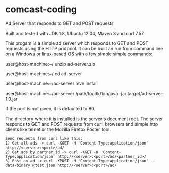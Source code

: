 # comcast-coding

Ad Server that responds to GET and POST requests

Built and tested with JDK 1.8, Ubuntu 12.04, Maven 3 and curl 7.57

This progam is a simple ad server which responds to GET and POST requests using the HTTP protocol. It can be built an run from command line on a Windows or linux-based OS with a few simple simple commands:

user@host-machine:~/ unzip ad-server.zip

user@host-machine:~/ cd ad-server

user@host-machine:~/ad-server mvn install

user@host-machine:~/ad-server /path/to/jdk/bin/java -jar target/ad-server-1.0.jar <port>

If the port is not given, it is defaulted to 80.

The directory where it is installed is the server's document root. The server responds to GET and POST requests from curl, browsers and simple http clients like telnet or the Mozilla Firefox Poster tool.

	Send requests from curl like this: 
	1) Get all ads -> curl -XGET -H 'Content-Type:application/json' http://<server>:<port>/ad/
	2) Get ads by partner_id -> curl -XGET -H 'Content-Type:application/json' http://<server>:<port>/ad/<partner_id>/
	3) Post an ad -> curl -XPOST -H 'Content-Type:application/json' --data-binary @test.json http://<server>:<port>/ad/

